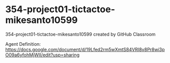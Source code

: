 # 354-project01-tictactoe-mikesanto10599
354-project01-tictactoe-mikesanto10599 created by GitHub Classroom

Agent Definition: https://docs.google.com/document/d/19Lfed2rm5wXmtS84VRI8v8Pr8wi3pO09a6yfohMjWII/edit?usp=sharing
